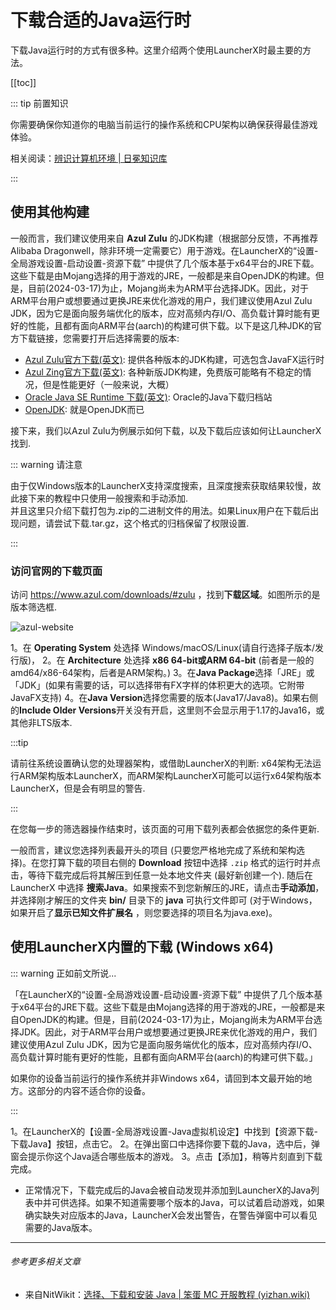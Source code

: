 # 下载合适的Java运行时

下载Java运行时的方式有很多种。这里介绍两个使用LauncherX时最主要的方法。

[[toc]]

::: tip 前置知识

你需要确保你知道你的电脑当前运行的操作系统和CPU架构以确保获得最佳游戏体验。

相关阅读：[辨识计算机环境 | 日冕知识库](/zhCN/guide/general/check-system.html)

:::

## 使用其他构建

一般而言，我们建议使用来自 **Azul Zulu** 的JDK构建（根据部分反馈，不再推荐Alibaba Dragonwell，除非环境一定需要它）用于游戏。在LauncherX的“设置-全局游戏设置-启动设置-资源下载” 中提供了几个版本基于x64平台的JRE下载。这些下载是由Mojang选择的用于游戏的JRE，一般都是来自OpenJDK的构建。但是，目前(2024-03-17)为止，Mojang尚未为ARM平台选择JDK。因此，对于ARM平台用户或想要通过更换JRE来优化游戏的用户，我们建议使用Azul Zulu JDK，因为它是面向服务端优化的版本，应对高频内存I/O、高负载计算时能有更好的性能，且都有面向ARM平台(aarch)的构建可供下载。以下是这几种JDK的官方下载链接，您需要打开后选择需要的版本:

-   [Azul Zulu官方下载(英文)](https://www.azul.com/downloads/#zulu): 提供各种版本的JDK构建，可选包含JavaFX运行时 
-   [Azul Zing官方下载(英文)](https://www.azul.com/downloads/#prime): 各种新版JDK构建，免费版可能略有不稳定的情况，但是性能更好（一般来说，大概） 
-   [Oracle Java SE Runtime 下载(英文)](https://www.oracle.com/cn/java/technologies/downloads/archive/): Oracle的Java下载归档站
-   [OpenJDK](https://openjdk.org/): 就是OpenJDK而已



接下来，我们以Azul Zulu为例展示如何下载，以及下载后应该如何让LauncherX找到.

::: warning 请注意

由于仅Windows版本的LauncherX支持深度搜索，且深度搜索获取结果较慢，故此接下来的教程中只使用一般搜索和手动添加.<br>并且这里只介绍下载打包为.zip的二进制文件的用法。如果Linux用户在下载后出现问题，请尝试下载.tar.gz，这个格式的归档保留了权限设置.

:::

### 访问官网的下载页面

访问 https://www.azul.com/downloads/#zulu ，找到**下载区域**。如图所示的是版本筛选框.

![azul-website](/img/lxguide/perOsSetup/azul-website.png)

1。在 **Operating System** 处选择 Windows/macOS/Linux(请自行选择子版本/发行版)，
2。在 **Architecture** 处选择 **x86 64-bit或ARM 64-bit** (前者是一般的amd64/x86-64架构，后者是ARM架构。) 
3。在**Java Package**选择「JRE」或「JDK」(如果有需要的话，可以选择带有FX字样的体积更大的选项。它附带JavaFX支持)
4。在**Java Version**选择您需要的版本(Java17/Java8)。如果右侧的**Include Older Versions**开关没有开启，这里则不会显示用于1.17的Java16，或其他非LTS版本.

:::tip

请前往系统设置确认您的处理器架构，或借助LauncherX的判断: x64架构无法运行ARM架构版本LauncherX，而ARM架构LauncherX可能可以运行x64架构版本LauncherX，但是会有明显的警告.

:::

在您每一步的筛选器操作结束时，该页面的可用下载列表都会依据您的条件更新.

一般而言，建议您选择列表最开头的项目 (只要您严格地完成了系统和架构选择)。在您打算下载的项目右侧的 **Download** 按钮中选择 `.zip` 格式的运行时并点击，等待下载完成后将其解压到任意一处本地文件夹 (最好新创建一个).
随后在 LauncherX 中选择 **搜索Java**。如果搜索不到您新解压的JRE，请点击**手动添加**，并选择刚才解压的文件夹 **bin/** 目录下的 **java** 可执行文件即可  (对于Windows，如果开启了**显示已知文件扩展名** ，则您要选择的项目名为java.exe)。



## 使用LauncherX内置的下载 (Windows x64)

::: warning 正如前文所说...

「在LauncherX的“设置-全局游戏设置-启动设置-资源下载” 中提供了几个版本基于x64平台的JRE下载。这些下载是由Mojang选择的用于游戏的JRE，一般都是来自OpenJDK的构建。但是，目前(2024-03-17)为止，Mojang尚未为ARM平台选择JDK。因此，对于ARM平台用户或想要通过更换JRE来优化游戏的用户，我们建议使用Azul Zulu JDK，因为它是面向服务端优化的版本，应对高频内存I/O、高负载计算时能有更好的性能，且都有面向ARM平台(aarch)的构建可供下载。」

如果你的设备当前运行的操作系统并非Windows x64，请回到本文最开始的地方。这部分的内容不适合你的设备。

:::

1。在LauncherX的【设置-全局游戏设置-Java虚拟机设定】中找到【资源下载-下载Java】按钮，点击它。
2。在弹出窗口中选择你要下载的Java，选中后，弹窗会提示你这个Java适合哪些版本的游戏。
3。点击【添加】，稍等片刻直到下载完成。

- 正常情况下，下载完成后的Java会被自动发现并添加到LauncherX的Java列表中并可供选择。如果不知道需要哪个版本的Java，可以试着启动游戏，如果确实缺失对应版本的Java，LauncherX会发出警告，在警告弹窗中可以看见需要的Java版本。

---

###### 参考更多相关文章

- 来自NitWikit：[选择、下载和安装 Java | 笨蛋 MC 开服教程 (yizhan.wiki)](https://yizhan.wiki/NitWikit/preparation/choose-and-download-and-install-java)

